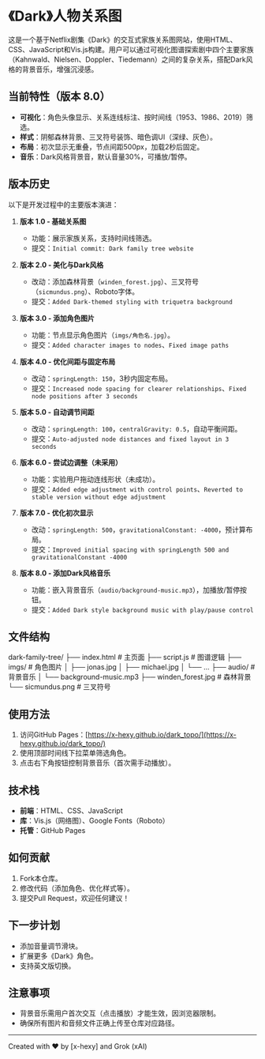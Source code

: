# 《Dark》人物关系图

这是一个基于Netflix剧集《Dark》的交互式家族关系图网站，使用HTML、CSS、JavaScript和Vis.js构建。用户可以通过可视化图谱探索剧中四个主要家族（Kahnwald、Nielsen、Doppler、Tiedemann）之间的复杂关系，搭配Dark风格的背景音乐，增强沉浸感。

## 当前特性（版本 8.0）
- **可视化**：角色头像显示、关系连线标注、按时间线（1953、1986、2019）筛选。
- **样式**：阴郁森林背景、三叉符号装饰、暗色调UI（深绿、灰色）。
- **布局**：初次显示无重叠，节点间距500px，加载2秒后固定。
- **音乐**：Dark风格背景音，默认音量30%，可播放/暂停。

## 版本历史
以下是开发过程中的主要版本演进：

1. **版本 1.0 - 基础关系图**
   - 功能：展示家族关系，支持时间线筛选。
   - 提交：`Initial commit: Dark family tree website`

2. **版本 2.0 - 美化与Dark风格**
   - 改动：添加森林背景（`winden_forest.jpg`）、三叉符号（`sicmundus.png`）、Roboto字体。
   - 提交：`Added Dark-themed styling with triquetra background`

3. **版本 3.0 - 添加角色图片**
   - 功能：节点显示角色图片（`imgs/角色名.jpg`）。
   - 提交：`Added character images to nodes`、`Fixed image paths`

4. **版本 4.0 - 优化间距与固定布局**
   - 改动：`springLength: 150`，3秒内固定布局。
   - 提交：`Increased node spacing for clearer relationships`、`Fixed node positions after 3 seconds`

5. **版本 5.0 - 自动调节间距**
   - 改动：`springLength: 100`，`centralGravity: 0.5`，自动平衡间距。
   - 提交：`Auto-adjusted node distances and fixed layout in 3 seconds`

6. **版本 6.0 - 尝试边调整（未采用）**
   - 功能：实验用户拖动连线形状（未成功）。
   - 提交：`Added edge adjustment with control points`、`Reverted to stable version without edge adjustment`

7. **版本 7.0 - 优化初次显示**
   - 改动：`springLength: 500`，`gravitationalConstant: -4000`，预计算布局。
   - 提交：`Improved initial spacing with springLength 500 and gravitationalConstant -4000`

8. **版本 8.0 - 添加Dark风格音乐**
   - 功能：嵌入背景音乐（`audio/background-music.mp3`），加播放/暂停按钮。
   - 提交：`Added Dark style background music with play/pause control`

## 文件结构
dark-family-tree/
├── index.html              # 主页面
├── script.js               # 图谱逻辑
├── imgs/                 # 角色图片
│   ├── jonas.jpg
│   ├── michael.jpg
│   └── ...
├── audio/                  # 背景音乐
│   └── background-music.mp3
├── winden_forest.jpg   # 森林背景
└── sicmundus.png       # 三叉符号

## 使用方法
1. 访问GitHub Pages：[https://x-hexy.github.io/dark_topo/](https://x-hexy.github.io/dark_topo/)
2. 使用顶部时间线下拉菜单筛选角色。
3. 点击右下角按钮控制背景音乐（首次需手动播放）。

## 技术栈
- **前端**：HTML、CSS、JavaScript
- **库**：Vis.js（网络图）、Google Fonts（Roboto）
- **托管**：GitHub Pages

## 如何贡献
1. Fork本仓库。
2. 修改代码（添加角色、优化样式等）。
3. 提交Pull Request，欢迎任何建议！

## 下一步计划
- 添加音量调节滑块。
- 扩展更多《Dark》角色。
- 支持英文版切换。

## 注意事项
- 背景音乐需用户首次交互（点击播放）才能生效，因浏览器限制。
- 确保所有图片和音频文件正确上传至仓库对应路径。

---
Created with ❤️ by [x-hexy] and Grok (xAI)

